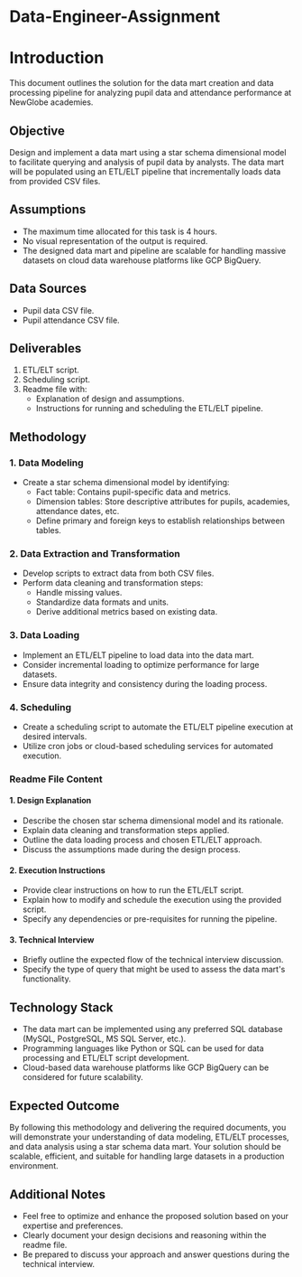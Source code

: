# Data-Engineer-Assignment

# Introduction

This document outlines the solution for the data mart creation and data processing pipeline for analyzing pupil data and attendance performance at NewGlobe academies.

## Objective

Design and implement a data mart using a star schema dimensional model to facilitate querying and analysis of pupil data by analysts. The data mart will be populated using an ETL/ELT pipeline that incrementally loads data from provided CSV files.

## Assumptions

- The maximum time allocated for this task is 4 hours.
- No visual representation of the output is required.
- The designed data mart and pipeline are scalable for handling massive datasets on cloud data warehouse platforms like GCP BigQuery.

## Data Sources

- Pupil data CSV file.
- Pupil attendance CSV file.

## Deliverables

1. ETL/ELT script.
2. Scheduling script.
3. Readme file with:
   - Explanation of design and assumptions.
   - Instructions for running and scheduling the ETL/ELT pipeline.

## Methodology

### 1. Data Modeling

- Create a star schema dimensional model by identifying:
  - Fact table: Contains pupil-specific data and metrics.
  - Dimension tables: Store descriptive attributes for pupils, academies, attendance dates, etc.
  - Define primary and foreign keys to establish relationships between tables.

### 2. Data Extraction and Transformation

- Develop scripts to extract data from both CSV files.
- Perform data cleaning and transformation steps:
  - Handle missing values.
  - Standardize data formats and units.
  - Derive additional metrics based on existing data.

### 3. Data Loading

- Implement an ETL/ELT pipeline to load data into the data mart.
- Consider incremental loading to optimize performance for large datasets.
- Ensure data integrity and consistency during the loading process.

### 4. Scheduling

- Create a scheduling script to automate the ETL/ELT pipeline execution at desired intervals.
- Utilize cron jobs or cloud-based scheduling services for automated execution.

### Readme File Content

#### 1. Design Explanation

- Describe the chosen star schema dimensional model and its rationale.
- Explain data cleaning and transformation steps applied.
- Outline the data loading process and chosen ETL/ELT approach.
- Discuss the assumptions made during the design process.

#### 2. Execution Instructions

- Provide clear instructions on how to run the ETL/ELT script.
- Explain how to modify and schedule the execution using the provided script.
- Specify any dependencies or pre-requisites for running the pipeline.

#### 3. Technical Interview

- Briefly outline the expected flow of the technical interview discussion.
- Specify the type of query that might be used to assess the data mart's functionality.

## Technology Stack

- The data mart can be implemented using any preferred SQL database (MySQL, PostgreSQL, MS SQL Server, etc.).
- Programming languages like Python or SQL can be used for data processing and ETL/ELT script development.
- Cloud-based data warehouse platforms like GCP BigQuery can be considered for future scalability.

## Expected Outcome

By following this methodology and delivering the required documents, you will demonstrate your understanding of data modeling, ETL/ELT processes, and data analysis using a star schema data mart. Your solution should be scalable, efficient, and suitable for handling large datasets in a production environment.

## Additional Notes

- Feel free to optimize and enhance the proposed solution based on your expertise and preferences.
- Clearly document your design decisions and reasoning within the readme file.
- Be prepared to discuss your approach and answer questions during the technical interview.

